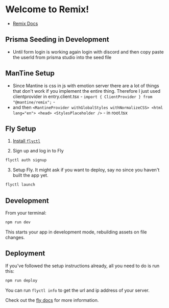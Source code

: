 # Welcome to Remix!

- [Remix Docs](https://remix.run/docs)

## Prisma Seeding in Development

- Until form login is working again login with discord and then copy paste the userId from prisma studio into the seed file

## ManTine Setup

- Since Mantine is css in js with emotion server there are a lot of things that don't work if you implement the entire thing. Therefore I just used clientprovider in entry.client.tsx - `import { ClientProvider } from "@mantine/remix";` -
- and then `<MantineProvider withGlobalStyles withNormalizeCSS> <html lang="en"> <head> <StylesPlaceholder />` - in root.tsx

## Fly Setup

1. [Install `flyctl`](https://fly.io/docs/getting-started/installing-flyctl/)

2. Sign up and log in to Fly

```sh
flyctl auth signup
```

3. Setup Fly. It might ask if you want to deploy, say no since you haven't built the app yet.

```sh
flyctl launch
```

## Development

From your terminal:

```sh
npm run dev
```

This starts your app in development mode, rebuilding assets on file changes.

## Deployment

If you've followed the setup instructions already, all you need to do is run this:

```sh
npm run deploy
```

You can run `flyctl info` to get the url and ip address of your server.

Check out the [fly docs](https://fly.io/docs/getting-started/node/) for more information.
